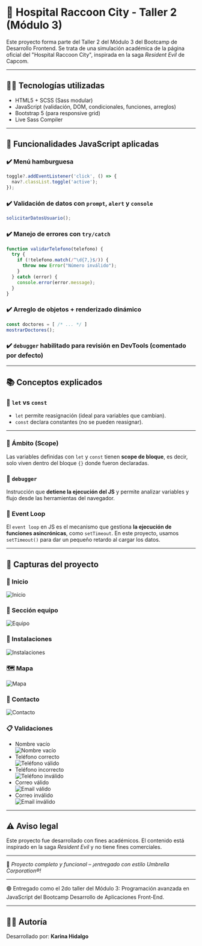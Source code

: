 # 🏥 Hospital Raccoon City - Taller 2 (Módulo 3)

Este proyecto forma parte del Taller 2 del Módulo 3 del Bootcamp de Desarrollo Frontend. Se trata de una simulación académica de la página oficial del "Hospital Raccoon City", inspirada en la saga *Resident Evil* de Capcom.

---

## 👨‍🔬 Tecnologías utilizadas

- HTML5 + SCSS (Sass modular)
- JavaScript (validación, DOM, condicionales, funciones, arreglos)
- Bootstrap 5 (para responsive grid)
- Live Sass Compiler

---

## 🎯 Funcionalidades JavaScript aplicadas
 
 ### ✔️ Menú hamburguesa
 ```js
 toggle?.addEventListener('click', () => {
   nav?.classList.toggle('active');
 });
 ```
 
 ### ✔️ Validación de datos con `prompt`, `alert` y `console`
 ```js
 solicitarDatosUsuario();
 ```
 
 ### ✔️ Manejo de errores con `try/catch`
 ```js
 function validarTelefono(telefono) {
   try {
     if (!telefono.match(/^\d{7,}$/)) {
       throw new Error("Número inválido");
     }
   } catch (error) {
     console.error(error.message);
   }
 }
 ```
 
 ### ✔️ Arreglo de objetos + renderizado dinámico
 ```js
 const doctores = [ /* ... */ ]
 mostrarDoctores();
 ```
 
 ### ✔️ `debugger` habilitado para revisión en DevTools (comentado por defecto)

---

## 📚 Conceptos explicados

### 🔹 `let` vs `const`
 - `let` permite reasignación (ideal para variables que cambian).
 - `const` declara constantes (no se pueden reasignar).

---

### 🔹 Ámbito (Scope)
 Las variables definidas con `let` y `const` tienen **scope de bloque**, es decir, solo viven dentro del bloque `{}` donde fueron declaradas.

 ### 🔹 `debugger`
 Instrucción que **detiene la ejecución del JS** y permite analizar variables y flujo desde las herramientas del navegador.
 
 ### 🔹 Event Loop
 El `event loop` en JS es el mecanismo que gestiona **la ejecución de funciones asincrónicas**, como `setTimeout`. En este proyecto, usamos `setTimeout()` para dar un pequeño retardo al cargar los datos.

---

## 📸 Capturas del proyecto

 ### 🧠 Inicio
 ![Inicio](img/screenshots/screenshot-index.jpeg)

 ### 🧪 Sección equipo
 ![Equipo](img/screenshots/screenshot-equipo.jpeg)


 ### 🏥 Instalaciones
 ![Instalaciones](img/screenshots/screenshot-instalaciones.jpeg)

 ### 🗺️ Mapa
 ![Mapa](img/screenshots/screenshot-mapas.jpeg)

  ### 📧 Contacto
 ![Contacto](img/screenshots/screenshot-contacto.jpeg)

 ### 📋 Validaciones
 - Nombre vacío  
 ![Nombre vacío](img/screenshots/screenshot-inicio-nombre.JPG)
 - Teléfono correcto  
 ![Teléfono válido](img/screenshots/screenshot-inicio-telefono.JPG)
 - Teléfono incorrecto  
 ![Teléfono inválido](img/screenshots/screenshot-inicio-telefono-incorrecto.JPG)
 - Correo válido  
 ![Email válido](img/screenshots/screenshot-inicio-correo.JPG)
 - Correo inválido  
 ![Email inválido](img/screenshots/screenshot-inicio-correo-invalido.JPG)

---

## ⚠️ Aviso legal
 Este proyecto fue desarrollado con fines académicos. El contenido está inspirado en la saga *Resident Evil* y no tiene fines comerciales.

 ---

 🎉 *Proyecto completo y funcional – ¡entregado con estilo Umbrella Corporation®!*

 ---

 🟢 Entregado como el 2do taller del Módulo 3: Programación avanzada en JavaScript del Bootcamp Desarrollo de Aplicaciones Front-End.

 ---
 
 ## 👩‍💻 Autoría
 Desarrollado por: **Karina Hidalgo**